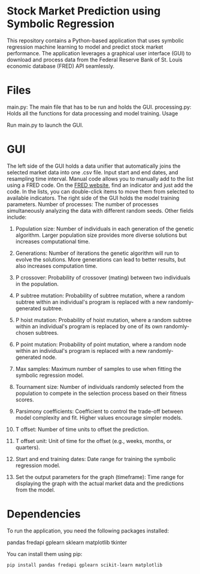 # Stock Market Prediction using Symbolic Regression

This repository contains a Python-based application that uses symbolic regression machine learning to model and predict stock market performance. The application leverages a graphical user interface (GUI) to download and process data from the Federal Reserve Bank of St. Louis economic database (FRED) API seamlessly.

# Files

main.py: The main file that has to be run and holds the GUI.
processing.py: Holds all the functions for data processing and model training.
Usage

Run main.py to launch the GUI.

# GUI

The left side of the GUI holds a data unifier that automatically joins the selected market data into one .csv file.
Input start and end dates, and resampling time interval.
Manual code allows you to manually add to the list using a FRED code. On the [FRED website](https://fred.stlouisfed.org/), find an indicator and just add the code.
In the lists, you can double-click items to move them from selected to available indicators.
The right side of the GUI holds the model training parameters.
Number of processes: The number of processes simultaneously analyzing the data with different random seeds.
Other fields include:
1. Population size: Number of individuals in each generation of the genetic algorithm. Larger population size provides more diverse solutions but increases computational time.

2. Generations: Number of iterations the genetic algorithm will run to evolve the solutions. More generations can lead to better results, but also increases computation time.

3. P crossover: Probability of crossover (mating) between two individuals in the population.

4. P subtree mutation: Probability of subtree mutation, where a random subtree within an individual's program is replaced with a new randomly-generated subtree.

5. P hoist mutation: Probability of hoist mutation, where a random subtree within an individual's program is replaced by one of its own randomly-chosen subtrees.

6. P point mutation: Probability of point mutation, where a random node within an individual's program is replaced with a new randomly-generated node.

7. Max samples: Maximum number of samples to use when fitting the symbolic regression model.

8. Tournament size: Number of individuals randomly selected from the population to compete in the selection process based on their fitness scores.

 9. Parsimony coefficients: Coefficient to control the trade-off between model complexity and fit. Higher values encourage simpler models.

 10. T offset: Number of time units to offset the prediction.

 11. T offset unit: Unit of time for the offset (e.g., weeks, months, or quarters).

 12. Start and end training dates: Date range for training the symbolic regression model.

 13. Set the output parameters for the graph (timeframe): Time range for displaying the graph with the actual market data and the predictions      from the model.

# Dependencies

To run the application, you need the following packages installed:

pandas
fredapi
gplearn
sklearn
matplotlib
tkinter

You can install them using pip:

```pip install pandas fredapi gplearn scikit-learn matplotlib```

